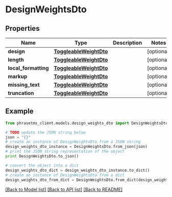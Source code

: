 # DesignWeightsDto

## Properties

| Name                 | Type                                              | Description | Notes      |
| -------------------- | ------------------------------------------------- | ----------- | ---------- |
| **design**           | [**ToggleableWeightDto**](ToggleableWeightDto.md) |             | [optional] |
| **length**           | [**ToggleableWeightDto**](ToggleableWeightDto.md) |             | [optional] |
| **local_formatting** | [**ToggleableWeightDto**](ToggleableWeightDto.md) |             | [optional] |
| **markup**           | [**ToggleableWeightDto**](ToggleableWeightDto.md) |             | [optional] |
| **missing_text**     | [**ToggleableWeightDto**](ToggleableWeightDto.md) |             | [optional] |
| **truncation**       | [**ToggleableWeightDto**](ToggleableWeightDto.md) |             | [optional] |

## Example

```python
from phrasetms_client.models.design_weights_dto import DesignWeightsDto

# TODO update the JSON string below
json = "{}"
# create an instance of DesignWeightsDto from a JSON string
design_weights_dto_instance = DesignWeightsDto.from_json(json)
# print the JSON string representation of the object
print DesignWeightsDto.to_json()

# convert the object into a dict
design_weights_dto_dict = design_weights_dto_instance.to_dict()
# create an instance of DesignWeightsDto from a dict
design_weights_dto_from_dict = DesignWeightsDto.from_dict(design_weights_dto_dict)
```

[[Back to Model list]](../README.md#documentation-for-models) [[Back to API list]](../README.md#documentation-for-api-endpoints) [[Back to README]](../README.md)
